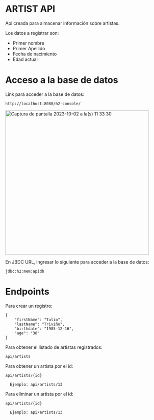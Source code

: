 # ARTIST API

Api creada para almacenar información sobre artistas.

Los datos a registrar son:
- Primer nombre
- Primer Apellido
- Fecha de nacimiento
- Edad actual

# Acceso a la base de datos

Link para acceder a la base de datos:
```
http://localhost:8080/h2-console/
```
<img width="450" alt="Captura de pantalla 2023-10-02 a la(s) 11 33 30" src="https://github.com/LuisFuentesDev/ApiRest/assets/136398930/90224bcb-3507-4ab4-992a-835ba499a43b">

En JBDC URL, ingresar lo siguiente para acceder a la base de datos:
```
jdbc:h2:mem:apidb
```
# Endpoints
Para crear un registro:

```
{
    "firstName": "Tulio",
    "lastName": "Triviño",
    "birthdate": "1985-12-16",
    "age": "38"
}

```
Para obtener el listado de artistas registrados:
```
api/artists
```

Para obtener un artista por el id:
```
api/artists/{id}

  Ejemplo: api/artists/13
```

Para eliminar un artista por el id:
```
api/artists/{id}

  Ejemplo: api/artists/13
```


